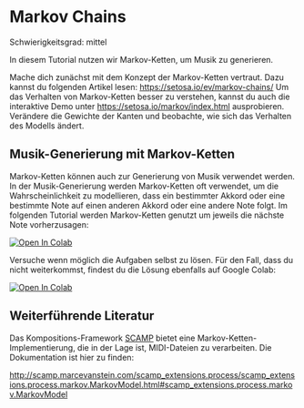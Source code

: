 # Markov Chains

Schwierigkeitsgrad: mittel

In diesem Tutorial nutzen wir Markov-Ketten, um Musik zu generieren.

Mache dich zunächst mit dem Konzept der Markov-Ketten vertraut. Dazu kannst du folgenden Artikel lesen: https://setosa.io/ev/markov-chains/
Um das Verhalten von Markov-Ketten besser zu verstehen, kannst du auch die interaktive Demo unter https://setosa.io/markov/index.html ausprobieren. Verändere die Gewichte der Kanten und beobachte, wie sich das Verhalten des Modells ändert.

## Musik-Generierung mit Markov-Ketten

Markov-Ketten können auch zur Generierung von Musik verwendet werden. In der Musik-Generierung werden Markov-Ketten oft verwendet, um die Wahrscheinlichkeit zu modellieren, dass ein bestimmter Akkord oder eine bestimmte Note auf einen anderen Akkord oder eine andere Note folgt. Im folgenden Tutorial werden Markov-Ketten genutzt um jeweils die nächste Note vorherzusagen:

[![Open In Colab][colab-badge]][colab-notebook1]

[colab-notebook1]: <exercises/medium/03 - 0Markov Chains/Markov-Chains.ipynb>
[colab-badge]: <https://colab.research.google.com/assets/colab-badge.svg>

Versuche wenn möglich die Aufgaben selbst zu lösen. Für den Fall, dass du nicht weiterkommst, findest du die Lösung ebenfalls auf Google Colab:

[![Open In Colab][colab-badge]][colab-notebook2]

[colab-notebook2]: <exercises/medium/03%20-%20Markov%20Chains/Markov-Chains_solution.ipynb>
[colab-badge]: <https://colab.research.google.com/assets/colab-badge.svg>


## Weiterführende Literatur

Das Kompositions-Framework [SCAMP](http://scamp.marcevanstein.com/index.html) bietet eine Markov-Ketten-Implementierung, die in der Lage ist, MIDI-Dateien zu verarbeiten. Die Dokumentation ist hier zu finden:

http://scamp.marcevanstein.com/scamp_extensions.process/scamp_extensions.process.markov.MarkovModel.html#scamp_extensions.process.markov.MarkovModel